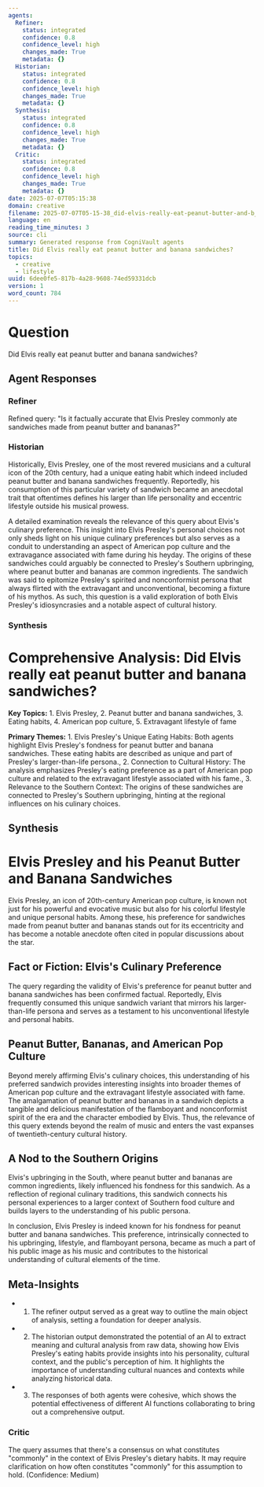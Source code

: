 ```yaml
---
agents:
  Refiner:
    status: integrated
    confidence: 0.8
    confidence_level: high
    changes_made: True
    metadata: {}
  Historian:
    status: integrated
    confidence: 0.8
    confidence_level: high
    changes_made: True
    metadata: {}
  Synthesis:
    status: integrated
    confidence: 0.8
    confidence_level: high
    changes_made: True
    metadata: {}
  Critic:
    status: integrated
    confidence: 0.8
    confidence_level: high
    changes_made: True
    metadata: {}
date: 2025-07-07T05:15:38
domain: creative
filename: 2025-07-07T05-15-38_did-elvis-really-eat-peanut-butter-and-b_3989a0.md
language: en
reading_time_minutes: 3
source: cli
summary: Generated response from CogniVault agents
title: Did Elvis really eat peanut butter and banana sandwiches?
topics:
  - creative
  - lifestyle
uuid: 6dee0fe5-817b-4a28-9608-74ed59331dcb
version: 1
word_count: 784
---
```


# Question

Did Elvis really eat peanut butter and banana sandwiches?
## Agent Responses
### Refiner

Refined query: "Is it factually accurate that Elvis Presley commonly ate sandwiches made from peanut butter and bananas?"
### Historian

Historically, Elvis Presley, one of the most revered musicians and a cultural icon of the 20th century, had a unique eating habit which indeed included peanut butter and banana sandwiches frequently. Reportedly, his consumption of this particular variety of sandwich became an anecdotal trait that oftentimes defines his larger than life personality and eccentric lifestyle outside his musical prowess.

A detailed examination reveals the relevance of this query about Elvis's culinary preference. This insight into Elvis Presley's personal choices not only sheds light on his unique culinary preferences but also serves as a conduit to understanding an aspect of American pop culture and the extravagance associated with fame during his heyday. The origins of these sandwiches could arguably be connected to Presley's Southern upbringing, where peanut butter and bananas are common ingredients. The sandwich was said to epitomize Presley's spirited and nonconformist persona that always flirted with the extravagant and unconventional, becoming a fixture of his mythos. As such, this question is a valid exploration of both Elvis Presley's idiosyncrasies and a notable aspect of cultural history.
### Synthesis

# Comprehensive Analysis: Did Elvis really eat peanut butter and banana sandwiches?

**Key Topics:** 1. Elvis Presley, 2. Peanut butter and banana sandwiches, 3. Eating habits, 4. American pop culture, 5. Extravagant lifestyle of fame

**Primary Themes:** 1. Elvis Presley's Unique Eating Habits: Both agents highlight Elvis Presley's fondness for peanut butter and banana sandwiches. These eating habits are described as unique and part of Presley's larger-than-life persona., 2. Connection to Cultural History: The analysis emphasizes Presley's eating preference as a part of American pop culture and related to the extravagant lifestyle associated with his fame., 3. Relevance to the Southern Context: The origins of these sandwiches are connected to Presley's Southern upbringing, hinting at the regional influences on his culinary choices.

## Synthesis

# Elvis Presley and his Peanut Butter and Banana Sandwiches

Elvis Presley, an icon of 20th-century American pop culture, is known not just for his powerful and evocative music but also for his colorful lifestyle and unique personal habits. Among these, his preference for sandwiches made from peanut butter and bananas stands out for its eccentricity and has become a notable anecdote often cited in popular discussions about the star.

## Fact or Fiction: Elvis's Culinary Preference

The query regarding the validity of Elvis's preference for peanut butter and banana sandwiches has been confirmed factual. Reportedly, Elvis frequently consumed this unique sandwich variant that mirrors his larger-than-life persona and serves as a testament to his unconventional lifestyle and personal habits. 

## Peanut Butter, Bananas, and American Pop Culture

Beyond merely affirming Elvis's culinary choices, this understanding of his preferred sandwich provides interesting insights into broader themes of American pop culture and the extravagant lifestyle associated with fame. The amalgamation of peanut butter and bananas in a sandwich depicts a tangible and delicious manifestation of the flamboyant and nonconformist spirit of the era and the character embodied by Elvis. Thus, the relevance of this query extends beyond the realm of music and enters the vast expanses of twentieth-century cultural history.

## A Nod to the Southern Origins 

Elvis's upbringing in the South, where peanut butter and bananas are common ingredients, likely influenced his fondness for this sandwich. As a reflection of regional culinary traditions, this sandwich connects his personal experiences to a larger context of Southern food culture and builds layers to the understanding of his public persona.

In conclusion, Elvis Presley is indeed known for his fondness for peanut butter and banana sandwiches. This preference, intrinsically connected to his upbringing, lifestyle, and flamboyant persona, became as much a part of his public image as his music and contributes to the historical understanding of cultural elements of the time.

## Meta-Insights

- 1. The refiner output served as a great way to outline the main object of analysis, setting a foundation for deeper analysis.
- 2. The historian output demonstrated the potential of an AI to extract meaning and cultural analysis from raw data, showing how Elvis Presley's eating habits provide insights into his personality, cultural context, and the public's perception of him. It highlights the importance of understanding cultural nuances and contexts while analyzing historical data.
- 3. The responses of both agents were cohesive, which shows the potential effectiveness of different AI functions collaborating to bring out a comprehensive output.
### Critic

The query assumes that there's a consensus on what constitutes "commonly" in the context of Elvis Presley's dietary habits. It may require clarification on how often constitutes "commonly" for this assumption to hold. (Confidence: Medium)
